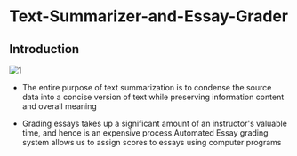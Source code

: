 # Text-Summarizer-and-Essay-Grader

## Introduction 

![1](https://user-images.githubusercontent.com/74179721/130446828-a20a4f5a-1751-4197-a2b7-9b0a01c17e71.jpg)

* The entire purpose of text summarization is to condense the source data into a concise version of text while preserving information content and overall meaning

* Grading  essays takes up a significant amount of an instructor's valuable time, and hence is an expensive process.Automated Essay grading system allows us to assign scores to   essays using computer programs















